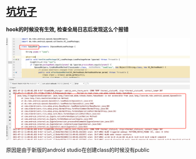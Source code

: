 # [坑坑子](https://puffhub.github.io/Android-Crack/)

**hook的时候没有生效, 检查全局日志后发现这么个报错**

![xposed hook失效](./imgs/xpsoed失效.png)

原因是由于新版的android studio在创建class的时候没有public